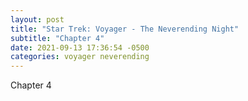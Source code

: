 ```yaml
---
layout: post
title: "Star Trek: Voyager - The Neverending Night"
subtitle: "Chapter 4"
date: 2021-09-13 17:36:54 -0500
categories: voyager neverending
---
```


Chapter 4
